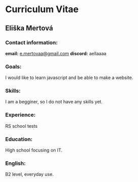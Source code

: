 # Curriculum Vitae
## Eliška Mertová
### Contact information:
**email:** e.mertovaa@gmail.com
**discord:** aellaaaa
### Goals:
I would like to learn javascript and be able to make a website.
### Skills:
I am a begginer, so I do not have any skills yet.
### Experience:
RS school tests
### Education:
High school focusing on IT.
### English:
B2 level, everyday use.
